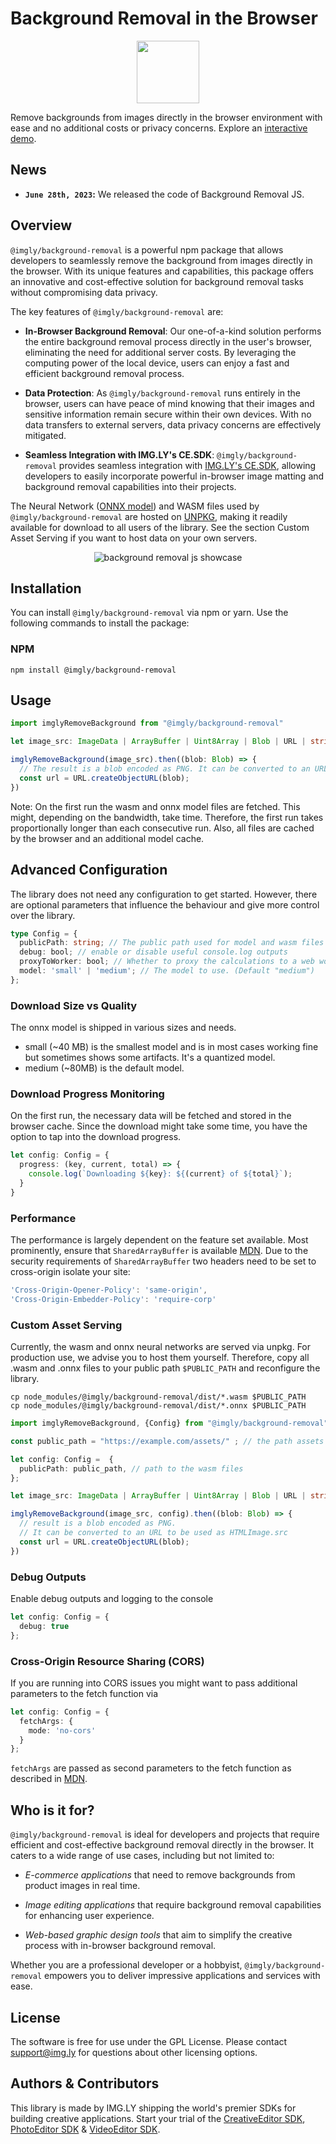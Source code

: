 # Background Removal in the Browser

<p align="center">
  <img src="https://img.ly/static/background-removal-js-logo.png?utm_source=github&utm_medium=project&utm_campaign=bg-removal" width="100" height="100" alt="" />
</p>

Remove backgrounds from images directly in the browser environment with ease and no additional costs or privacy concerns.
Explore an [interactive demo](https://img.ly/showcases/cesdk/web/background-removal/web?utm_source=github&utm_medium=project&utm_campaign=bg-removal).

## News

- **`June 28th, 2023`:** We released the code of Background Removal JS.

## Overview

`@imgly/background-removal` is a powerful npm package that allows developers to seamlessly remove the background from images directly in the browser. With its unique features and capabilities, this package offers an innovative and cost-effective solution for background removal tasks without compromising data privacy.

The key features of `@imgly/background-removal` are:

- **In-Browser Background Removal**: Our one-of-a-kind solution performs the entire background removal process directly in the user's browser, eliminating the need for additional server costs. By leveraging the computing power of the local device, users can enjoy a fast and efficient background removal process.

- **Data Protection**: As `@imgly/background-removal` runs entirely in the browser, users can have peace of mind knowing that their images and sensitive information remain secure within their own devices. With no data transfers to external servers, data privacy concerns are effectively mitigated.

- **Seamless Integration with IMG.LY's CE.SDK**: `@imgly/background-removal` provides seamless integration with [IMG.LY's CE.SDK](https://img.ly/products/creative-sdk?utm_source=github&utm_medium=project&utm_campaign=bg-removal), allowing developers to easily incorporate powerful in-browser image matting and background removal capabilities into their projects.

The Neural Network ([ONNX model](https://onnx.ai/)) and WASM files used by `@imgly/background-removal` are hosted on [UNPKG](https://www.unpkg.com/), making it readily available for download to all users of the library. See the section Custom Asset Serving if you want to host data on your own servers.

<p align="center">
<img src="https://img.ly/showcases/cesdk/web/s/case-thumbnail/background-removal/background-removal-0.png?utm_source=github&utm_medium=project&utm_campaign=bg-removal" alt="background removal js showcase" />

</p>

## Installation

You can install `@imgly/background-removal` via npm or yarn. Use the following commands to install the package:

### NPM

```shell
npm install @imgly/background-removal
```

## Usage

```typescript
import imglyRemoveBackground from "@imgly/background-removal"

let image_src: ImageData | ArrayBuffer | Uint8Array | Blob | URL | string = ...;

imglyRemoveBackground(image_src).then((blob: Blob) => {
  // The result is a blob encoded as PNG. It can be converted to an URL to be used as HTMLImage.src
  const url = URL.createObjectURL(blob);
})
```

Note: On the first run the wasm and onnx model files are fetched. This might, depending on the bandwidth, take time. Therefore, the first run takes proportionally longer than each consecutive run. Also, all files are cached by the browser and an additional model cache.

## Advanced Configuration

The library does not need any configuration to get started. However, there are optional parameters that influence the behaviour and give more control over the library.

```typescript
type Config = {
  publicPath: string; // The public path used for model and wasm files
  debug: bool; // enable or disable useful console.log outputs
  proxyToWorker: bool; // Whether to proxy the calculations to a web worker. (Default true)
  model: 'small' | 'medium'; // The model to use. (Default "medium")
};
```

### Download Size vs Quality

The onnx model is shipped in various sizes and needs.

- small (~40 MB) is the smallest model and is in most cases working fine but sometimes shows some artifacts. It's a quantized model.
- medium (~80MB) is the default model.

### Download Progress Monitoring

On the first run, the necessary data will be fetched and stored in the browser cache. Since the download might take some time, you have the option to tap into the download progress.

```typescript
let config: Config = {
  progress: (key, current, total) => {
    console.log(`Downloading ${key}: ${(current} of ${total}`);
  }
}
```

### Performance

The performance is largely dependent on the feature set available. Most prominently, ensure that `SharedArrayBuffer` is available [MDN](https://developer.mozilla.org/en-US/docs/Web/JavaScript/Reference/Global_Objects/SharedArrayBuffer). Due to the security requirements of `SharedArrayBuffer` two headers need to be set to cross-origin isolate your site:

```typescript
'Cross-Origin-Opener-Policy': 'same-origin',
'Cross-Origin-Embedder-Policy': 'require-corp'
```

### Custom Asset Serving

Currently, the wasm and onnx neural networks are served via unpkg. For production use, we advise you to host them yourself. Therefore, copy all .wasm and .onnx files to your public path `$PUBLIC_PATH` and reconfigure the library.

```shell
cp node_modules/@imgly/background-removal/dist/*.wasm $PUBLIC_PATH
cp node_modules/@imgly/background-removal/dist/*.onnx $PUBLIC_PATH
```

```typescript
import imglyRemoveBackground, {Config} from "@imgly/background-removal"

const public_path = "https://example.com/assets/" ; // the path assets are served from

let config: Config =  {
  publicPath: public_path, // path to the wasm files
};

let image_src: ImageData | ArrayBuffer | Uint8Array | Blob | URL | string = ...;

imglyRemoveBackground(image_src, config).then((blob: Blob) => {
  // result is a blob encoded as PNG.
  // It can be converted to an URL to be used as HTMLImage.src
  const url = URL.createObjectURL(blob);
})
```

### Debug Outputs

Enable debug outputs and logging to the console

```typescript
let config: Config = {
  debug: true
};
```

### Cross-Origin Resource Sharing (CORS)

If you are running into CORS issues you might want to pass additional parameters to the fetch function via

```typescript
let config: Config = {
  fetchArgs: {
    mode: 'no-cors'
  }
};
```

`fetchArgs` are passed as second parameters to the fetch function as described in [MDN](https://developer.mozilla.org/en-US/docs/Web/API/Fetch_API/Using_Fetch).

## Who is it for?

`@imgly/background-removal` is ideal for developers and projects that require efficient and cost-effective background removal directly in the browser. It caters to a wide range of use cases, including but not limited to:

- _E-commerce applications_ that need to remove backgrounds from product images in real time.

- _Image editing applications_ that require background removal capabilities for enhancing user experience.

- _Web-based graphic design tools_ that aim to simplify the creative process with in-browser background removal.

Whether you are a professional developer or a hobbyist, `@imgly/background-removal` empowers you to deliver impressive applications and services with ease.

## License

The software is free for use under the GPL License. Please contact [support@img.ly](mailto:support@img.ly?subject=Background-Removal%20License) for questions about other licensing options.

## Authors & Contributors

This library is made by IMG.LY shipping the world's premier SDKs for building creative applications.
Start your trial of the [CreativeEditor SDK](https://img.ly/products/creative-sdk?utm_source=github&utm_medium=project&utm_campaign=bg-removal), [PhotoEditor SDK](https://img.ly/products/photo-sdk?utm_source=github&utm_medium=project&utm_campaign=bg-removal) & [VideoEditor SDK](https://img.ly/products/video-sdk?utm_source=github&utm_medium=project&utm_campaign=bg-removal).
